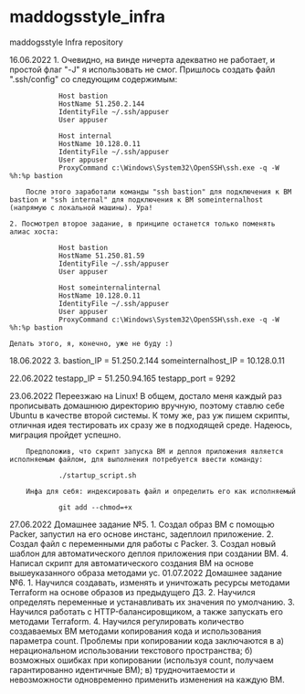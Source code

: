# maddogsstyle_infra
maddogsstyle Infra repository

16.06.2022
	1. Очевидно, на винде ничерта адекватно не работает, и простой флаг "-J" я использовать не смог. Пришлось создать файл ".ssh/config" со следующим содержимым:

				Host bastion
				HostName 51.250.2.144
				IdentityFile ~/.ssh/appuser
				User appuser

				Host internal
				HostName 10.128.0.11
				IdentityFile ~/.ssh/appuser
				User appuser
				ProxyCommand c:\Windows\System32\OpenSSH\ssh.exe -q -W %h:%p bastion

		После этого заработали команды "ssh bastion" для подключения к ВМ bastion и "ssh internal" для подключения к ВМ someinternalhost (напрямую с локальной машины). Ура!

	2. Посмотрел второе задание, в принципе останется только поменять алиас хоста:

				Host bastion
				HostName 51.250.81.59
				IdentityFile ~/.ssh/appuser
				User appuser

				Host someinternalinternal
				HostName 10.128.0.11
				IdentityFile ~/.ssh/appuser
				User appuser
				ProxyCommand c:\Windows\System32\OpenSSH\ssh.exe -q -W %h:%p bastion

	Делать этого, я, конечно, уже не буду :)

18.06.2022
	3.
				bastion_IP = 51.250.2.144
				someinternalhost_IP = 10.128.0.11

22.06.2022
	testapp_IP = 51.250.94.165
	testapp_port = 9292

23.06.2022
	Переезжаю на Linux! В общем, достало меня каждый раз прописывать домашнюю директорию вручную, поэтому ставлю себе Ubuntu в качестве второй системы. К тому же, раз уж пишем скрипты, отличная идея тестировать их сразу же в подходящей среде. Надеюсь, миграция пройдет успешно.

		Предположив, что скрипт запуска ВМ и деплоя приложения является исполняемым файлом, для выполнения потребуется ввести команду:

				./startup_script.sh

		Инфа для себя: индексировать файл и определить его как исполняемый

				git add --chmod=+x
27.06.2022
	Домашнее задание №5.
		1. Создал образ ВМ с помощью Packer, запустил на его основе инстанс, задеплоил приложение.
		2. Создал файл с переменными для работы с Packer.
		3. Создал новый шаблон для автоматического деплоя приложения при создании ВМ.
		4. Написал скрипт для автоматического создания ВМ на основе вышеуказанного образа методами yc.
01.07.2022
	Домашнее задание №6.
		1. Научился создавать, изменять и уничтожать ресурсы методами Terraform на основе образов из предыдущего ДЗ.
		2. Научился определять переменные и устанавливать их значения по умолчанию.
		3. Научился работать с HTTP-балансировщиком, а также запускать его методами Terraform.
		4. Научился регулировать количество создаваемых ВМ методами копирования кода и использования параметра count.
			Проблемы при копировании кода заключаются в
				а) нерациональном использовании текстового пространства;
				б) возможных ошибках при копировании (используя count, получаем гарантированно идентичные ВМ);
				в) трудночитаемости и невозможности одновременно применить изменения на каждую ВМ.
